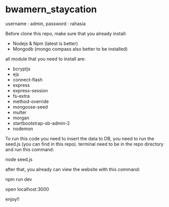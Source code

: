 # bwamern_staycation

username : admin,
password : rahasia

Before clone this repo, make sure that you already install:
- Nodejs & Npm (latest is better)
- Mongodb (mongo compass also better to be installed)


all module that you need to install are:
- bcryptjs
- ejs
- connect-flash
- express
- express-session
- fs-extra
- method-override
- mongoose-seed
- multer
- morgan
- startbootstrap-sb-admin-2
- nodemon

To run this code you need to insert the data to DB, you need to run the seed.js (you can find in this repo).
terminal need to be in the repo directory and run this command:

node seed.js

after that, you already can view the website with this command:

npm run dev

open localhost:3000 

enjoy!!
